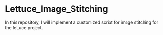 # Lettuce_Image_Stitching

In this repository, I will implement a customized script for image stitching for the lettuce project. 
